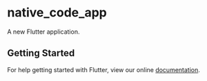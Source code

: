 # native_code_app

A new Flutter application.

## Getting Started

For help getting started with Flutter, view our online
[documentation](https://flutter.io/).
